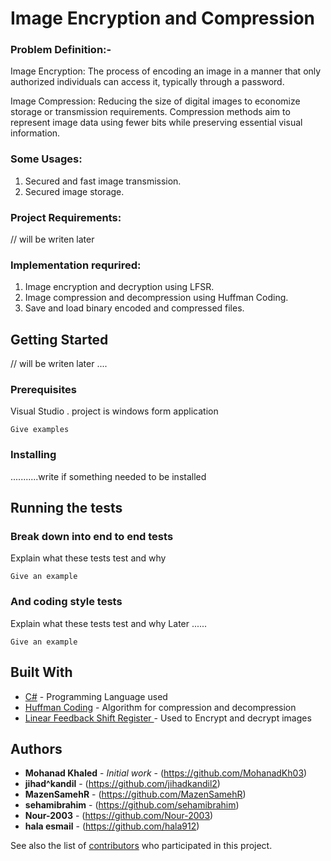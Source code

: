 
# Image Encryption and Compression

### Problem Definition:-

Image Encryption:
The process of encoding an image in a manner that only authorized individuals can access it, typically through a password.

Image Compression:
Reducing the size of digital images to economize storage or transmission requirements. Compression methods aim to represent image data using fewer bits while preserving essential visual information.

### Some Usages:

1. Secured and fast image transmission.
2. Secured image storage.

### Project Requirements:

// will be writen later 

### Implementation requrired:
1. Image encryption and decryption using LFSR.
2. Image compression and decompression using Huffman Coding.
3. Save and load binary encoded and compressed files.

## Getting Started

// will be writen later ....

### Prerequisites

Visual Studio .
project is windows form application

```
Give examples
```

### Installing
...........write if something needed to be installed


## Running the tests



### Break down into end to end tests

Explain what these tests test and why

```
Give an example
```

### And coding style tests

Explain what these tests test and why Later ......

```
Give an example
```


## Built With

* [C#](https://www.w3schools.com/cs/index.php) - Programming Language used
* [Huffman Coding](https://www.geeksforgeeks.org/huffman-coding-greedy-algo-3/) - Algorithm for compression and decompression
* [Linear Feedback Shift Register ](https://medium.com/@czapfel/an-introduction-to-lfsrs-for-cryptography-bf2602640e91) - Used to Encrypt and decrypt images 

## Authors

* **Mohanad Khaled** - *Initial work* - (https://github.com/MohanadKh03)
* **jihad^kandil**  - (https://github.com/jihadkandil2)
*  **MazenSamehR**  - (https://github.com/MazenSamehR)
*  **sehamibrahim** - (https://github.com/sehamibrahim)
* **Nour-2003**  - (https://github.com/Nour-2003)
* **hala esmail**  - (https://github.com/hala912)


See also the list of [contributors](https://github.com/jihadkandil2/image-encryption-compression/graphs/contributors) who participated in this project.


